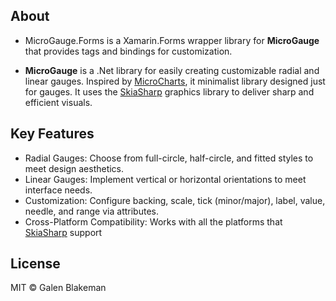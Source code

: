 ## About
* MicroGauge.Forms is a Xamarin.Forms wrapper library for **MicroGauge** that provides tags and bindings for customization.

* **MicroGauge** is a .Net library for easily creating customizable radial and linear gauges. Inspired by [MicroCharts](https://github.com/microcharts-dotnet/Microcharts), it minimalist library designed just for gauges. It uses the [SkiaSharp](https://github.com/mono/SkiaSharp) graphics library to deliver sharp and efficient visuals.

## Key Features
* Radial Gauges: Choose from full-circle, half-circle, and fitted styles to meet design aesthetics. 
* Linear Gauges: Implement vertical or horizontal orientations to meet interface needs. 
* Customization: Configure backing, scale, tick (minor/major), label, value, needle, and range via attributes. 
* Cross-Platform Compatibility: Works with all the platforms that [SkiaSharp](https://github.com/mono/SkiaSharp) support

## License
MIT © Galen Blakeman
